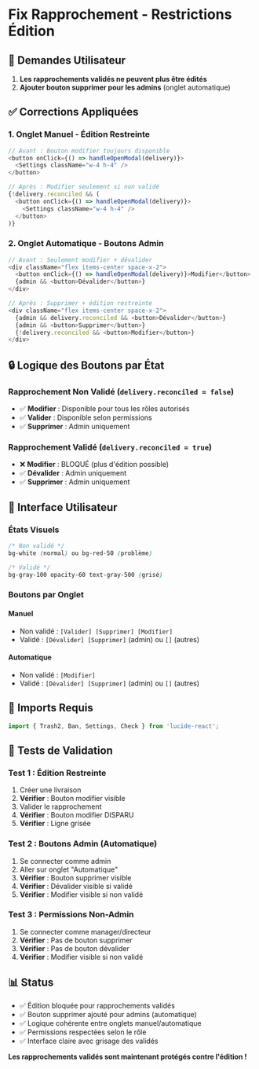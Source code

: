 # Fix Rapprochement - Restrictions Édition

## 🎯 Demandes Utilisateur

1. **Les rapprochements validés ne peuvent plus être édités**
2. **Ajouter bouton supprimer pour les admins** (onglet automatique)

## ✅ Corrections Appliquées

### 1. **Onglet Manuel** - Édition Restreinte
```typescript
// Avant : Bouton modifier toujours disponible
<button onClick={() => handleOpenModal(delivery)}>
  <Settings className="w-4 h-4" />
</button>

// Après : Modifier seulement si non validé
{!delivery.reconciled && (
  <button onClick={() => handleOpenModal(delivery)}>
    <Settings className="w-4 h-4" />
  </button>
)}
```

### 2. **Onglet Automatique** - Boutons Admin
```typescript
// Avant : Seulement modifier + dévalider
<div className="flex items-center space-x-2">
  <button onClick={() => handleOpenModal(delivery)}>Modifier</button>
  {admin && <button>Dévalider</button>}
</div>

// Après : Supprimer + édition restreinte
<div className="flex items-center space-x-2">
  {admin && delivery.reconciled && <button>Dévalider</button>}
  {admin && <button>Supprimer</button>}
  {!delivery.reconciled && <button>Modifier</button>}
</div>
```

## 🔒 Logique des Boutons par État

### **Rapprochement Non Validé** (`delivery.reconciled = false`)
- ✅ **Modifier** : Disponible pour tous les rôles autorisés
- ✅ **Valider** : Disponible selon permissions
- ✅ **Supprimer** : Admin uniquement

### **Rapprochement Validé** (`delivery.reconciled = true`)
- ❌ **Modifier** : BLOQUÉ (plus d'édition possible)
- ✅ **Dévalider** : Admin uniquement
- ✅ **Supprimer** : Admin uniquement

## 🎨 Interface Utilisateur

### États Visuels
```css
/* Non validé */
bg-white (normal) ou bg-red-50 (problème)

/* Validé */
bg-gray-100 opacity-60 text-gray-500 (grisé)
```

### Boutons par Onglet

#### **Manuel**
- Non validé : `[Valider] [Supprimer] [Modifier]`
- Validé : `[Dévalider] [Supprimer]` (admin) ou `[]` (autres)

#### **Automatique**  
- Non validé : `[Modifier]`
- Validé : `[Dévalider] [Supprimer]` (admin) ou `[]` (autres)

## 🔧 Imports Requis

```typescript
import { Trash2, Ban, Settings, Check } from 'lucide-react';
```

## 🧪 Tests de Validation

### Test 1 : Édition Restreinte
1. Créer une livraison
2. **Vérifier** : Bouton modifier visible
3. Valider le rapprochement
4. **Vérifier** : Bouton modifier DISPARU
5. **Vérifier** : Ligne grisée

### Test 2 : Boutons Admin (Automatique)
1. Se connecter comme admin
2. Aller sur onglet "Automatique"
3. **Vérifier** : Bouton supprimer visible
4. **Vérifier** : Dévalider visible si validé
5. **Vérifier** : Modifier visible si non validé

### Test 3 : Permissions Non-Admin
1. Se connecter comme manager/directeur
2. **Vérifier** : Pas de bouton supprimer
3. **Vérifier** : Pas de bouton dévalider
4. **Vérifier** : Modifier visible si non validé

## 📊 Status

- ✅ Édition bloquée pour rapprochements validés
- ✅ Bouton supprimer ajouté pour admins (automatique)
- ✅ Logique cohérente entre onglets manuel/automatique
- ✅ Permissions respectées selon le rôle
- ✅ Interface claire avec grisage des validés

**Les rapprochements validés sont maintenant protégés contre l'édition !**